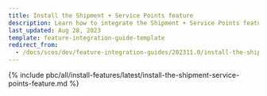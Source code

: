 ```yaml
---
title: Install the Shipment + Service Points feature
description: Learn how to integrate the Shipment + Service Points feature into your project
last_updated: Aug 28, 2023
template: feature-integration-guide-template
redirect_from:
  - /docs/scos/dev/feature-integration-guides/202311.0/install-the-shipment-service-points-feature.html
---
```


{% include pbc/all/install-features/latest/install-the-shipment-service-points-feature.md %} <!-- To edit, see /_includes/pbc/all/install-features/202311.0/install-the-shipment-service-points-feature.md -->
